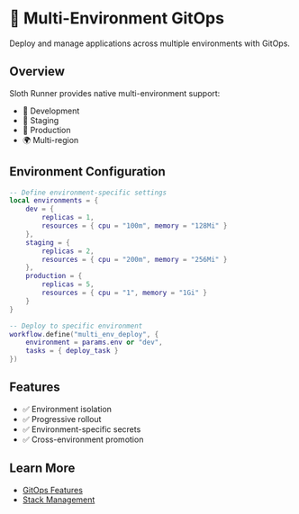 # 🏢 Multi-Environment GitOps

Deploy and manage applications across multiple environments with GitOps.

## Overview

Sloth Runner provides native multi-environment support:

- 🔄 Development
- 🧪 Staging
- 🚀 Production
- 🌍 Multi-region

## Environment Configuration

```lua
-- Define environment-specific settings
local environments = {
    dev = {
        replicas = 1,
        resources = { cpu = "100m", memory = "128Mi" }
    },
    staging = {
        replicas = 2,
        resources = { cpu = "200m", memory = "256Mi" }
    },
    production = {
        replicas = 5,
        resources = { cpu = "1", memory = "1Gi" }
    }
}

-- Deploy to specific environment
workflow.define("multi_env_deploy", {
    environment = params.env or "dev",
    tasks = { deploy_task }
})
```

## Features

- ✅ Environment isolation
- ✅ Progressive rollout
- ✅ Environment-specific secrets
- ✅ Cross-environment promotion

## Learn More

- [GitOps Features](../gitops-features.md)
- [Stack Management](../../stack-management.md)
